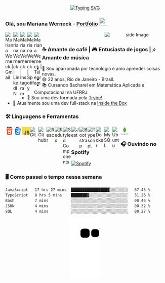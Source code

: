 <p align="center">
 <a href="https://git.io/typing-svg"><img src="https://readme-typing-svg.demolab.com?font=Fira+Code&weight=600&pause=1000&color=BF2CF7&center=true&vCenter=true&width=435&height=47&lines=%3CMariana+Werneck+%2F%3E" alt="Typing SVG" /></a>
</p>


### Olá, sou Mariana Werneck - <a href="https://mariyzx-portfolio.vercel.app/">Portfólio</a> <img src="https://media.giphy.com/media/hvRJCLFzcasrR4ia7z/giphy.gif" width="25px" height="25px">
<a href="mailto:marinhomariana8@gmail.com">
  <img align="left" alt="Mariana Werneck | Gmail" width="25px" src="https://upload.wikimedia.org/wikipedia/commons/7/7e/Gmail_icon_%282020%29.svg" />
</a>
<a href="https://www.linkedin.com/in/marinhomariana8/">
  <img align="left" alt="Mariana Werneck | LinkedIN" width="22px" src="https://raw.githubusercontent.com/gauravghongde/social-icons/9d939e1c5b7ea4a24ac39c3e4631970c0aa1b920/SVG/Color/LinkedIN.svg" />
</a>
<a href="https://www.instagram.com/slyhogx">
  <img align="left" alt="Mariana Werneck | Instagram" width="22px" src="https://upload.wikimedia.org/wikipedia/commons/9/96/Instagram.svg" />
</a>
<a href="https://open.spotify.com/user/yaybro">
  <img align="left" alt="Mariana Werneck | Spotify" width="22px" src="https://upload.wikimedia.org/wikipedia/commons/thumb/1/19/Spotify_logo_without_text.svg/1920px-Spotify_logo_without_text.svg.png" />
</a>
<a href="https://t.me/mariyzx">
 <img align="left" alt="Mariana Werneck | Telegram" src="https://img.icons8.com/color/512/telegram-app.png" width="25px">
</a>

<div align="center">
    <img src="https://github.com/sciencepal/sciencepal/blob/master/assets/life_balance.gif" alt="side Image" align="right" width="190" height="auto" />
</div>

<sub>ㅤ</sub>

### ☕️ Amante de café | 🎮 Entusiasta de jogos | 🎶 Amante de música

 - 🔭  Sou apaixonada por tecnologia e amo aprender coisas novas.
 - 😄  22 anos, Rio de Janeiro - Brasil.
 - 📚  Cursando Bacharel em Matemática Aplicada e Computacional na UFRRJ.
 - 🌱  Sou uma dev formada pela <a href="https://betrybe.com">Trybe!</a>
 - 🚀  Atualmente sou uma dev full-stack na <a href="https://insidethebox.com.br/">Inside the Box</a>

### 🛠 Linguagens e Ferramentas
 <img align="left" alt="HTML5" width="26px" src="https://raw.githubusercontent.com/github/explore/80688e429a7d4ef2fca1e82350fe8e3517d3494d/topics/html/html.png" />
 <img align="left" alt="CSS3" width="26px" src="https://raw.githubusercontent.com/github/explore/80688e429a7d4ef2fca1e82350fe8e3517d3494d/topics/css/css.png" />
 <img align="left" alt="JavaScript" width="26px" src="https://raw.githubusercontent.com/github/explore/80688e429a7d4ef2fca1e82350fe8e3517d3494d/topics/javascript/javascript.png" />
 <img align="left" alt="Git" width="26px" src="https://www.vectorlogo.zone/logos/git-scm/git-scm-icon.svg" />
 <img align="left" alt="Github" width="26px" src="https://img.icons8.com/color/256/github.png">
 <img align="left" alt="React" width="26px" src="https://img.icons8.com/color/256/react-native.png">
 <img align="left" alt="Redux" width="26px" src="https://img.icons8.com/color/1x/redux.png">
 <img align="left" alt="Styled Components" width="26px" src="https://img.icons8.com/color/256/styled-components.png">
 <img align="left" alt="Jest" width="26px" src="https://img.icons8.com/external-tal-revivo-color-tal-revivo/256/external-jest-can-collect-code-coverage-information-from-entire-projects-logo-color-tal-revivo.png">
 <img align="left" alt="Bootstrap" width="26px" src="https://img.icons8.com/color/256/bootstrap.png">
 <img align="left" alt="Typescript" width="26px" src="https://img.icons8.com/color/256/typescript.png">
 <img align="left" alt="Docker" width="26px" src="https://img.icons8.com/color/256/docker.png">
 <img align="left" alt="MySQL" width="26px" src="https://img.icons8.com/color/256/mysql-logo.png">
 <img align="left" alt="Ubuntu" width="26px" src="https://img.icons8.com/color/256/ubuntu.png" />
 <img align="left" alt="MongDB" width="26px" src="https://raw.githubusercontent.com/devicons/devicon/master/icons/mongodb/mongodb-original-wordmark.svg" />
</div>

<sub></sub>
<br>

### :headphones: Ouvindo no Spotify
[![Spotify](https://novatorem-orpin-eight.vercel.app/api/spotify)](https://open.spotify.com/user/yaybro)

### 🖥 Como passei o tempo nessa semana
   
 <!--START_SECTION:waka-->

```txt
JavaScript   17 hrs 27 mins  █████████████████░░░░░░░░   67.43 %
TypeScript   8 hrs 5 mins    ███████▓░░░░░░░░░░░░░░░░░   31.26 %
Bash         7 mins          ░░░░░░░░░░░░░░░░░░░░░░░░░   00.46 %
JSON         4 mins          ░░░░░░░░░░░░░░░░░░░░░░░░░   00.32 %
SQL          4 mins          ░░░░░░░░░░░░░░░░░░░░░░░░░   00.27 %
```

<!--END_SECTION:waka-->


<div align="center">

 ![Snake animation](https://github.com/mariyzx/mariyzx/blob/output/github-contribution-grid-snake.svg)
 
</div>
